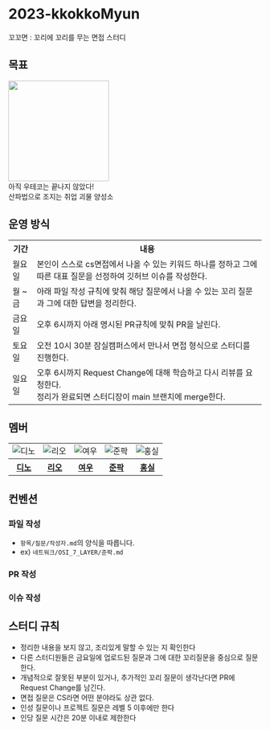 # 2023-kkokkoMyun
꼬꼬면 : 꼬리에 꼬리를 무는 면접 스터디

## 목표
<img src="https://mblogthumb-phinf.pstatic.net/20140318_232/yean5rang_1395112096981qurV2_JPEG/%C0%CC%C1%A6%BA%CE%C5%CD_%C1%A4%B8%BB_%B0%F8%BA%CE%BB%D3%C0%CC%BE%DF.jpg?type=w2" width=200px>
<br> 아직 우테코는 끝나지 않았다!
<br> 산파법으로 조지는 취업 괴물 양성소


## 운영 방식

<table>
    <tr>
        <th>기간</th>
        <th>내용</th>
    </tr>
    <tr>
        <td>월요일</td>
        <td>본인이 스스로 cs면접에서 나올 수 있는 키워드 하나를 정하고 그에 따른 대표 질문을 선정하여 깃허브 이슈를 작성한다.</td>
    </tr>
    <tr>
        <td>월 ~ 금</td>
        <td>아래 파일 작성 규칙에 맞춰 해당 질문에서 나올 수 있는 꼬리 질문과 그에 대한 답변을 정리한다.</td>
    </tr>
    <tr>
        <td>금요일</td>
        <td>오후 6시까지 아래 명시된 PR규칙에 맞춰 PR을 날린다.</td>
    </tr>
    <tr>
        <td>토요일</td>
        <td>오전 10시 30분 잠실캠퍼스에서 만나서 면접 형식으로 스터디를 진행한다.</td>
    </tr>
    <tr>
        <td>일요일</td>
        <td>
            오후 6시까지 Request Change에 대해 학습하고 다시 리뷰를 요청한다. <br>
            정리가 완료되면 스터디장이 main 브랜치에 merge한다.
        </td>
    </tr>
</table>


## 멤버
<table>
    <tr>
        <td><img src="https://avatars.githubusercontent.com/u/77482065?v=4" alt="디노"></td>
        <td><img src="https://avatars.githubusercontent.com/u/89302528?v=4" alt="리오"></td>
        <td><img src="https://avatars.githubusercontent.com/u/95093193?v=4" alt="여우"></td>
        <td><img src="https://avatars.githubusercontent.com/u/112045553?v=4" alt="준팍"></td>
        <td><img src="https://avatars.githubusercontent.com/u/32128848?v=4" alt="홍실"></td>
    </tr>
    <tr>
        <th><a href="https://github.com/jjongwa">디노</a></th>
        <th><a href="https://github.com/Jaeyoung22">리오</a></th>
        <th><a href="https://github.com/BackFoxx">여우</a></th>
        <th><a href="https://github.com/junpakPark">준팍</a></th>
        <th><a href="https://github.com/hong-sile">홍실</a></th>
    </tr>
</table>


## 컨벤션
### 파일 작성
- `항목/질문/작성자.md`의 양식을 따릅니다.
- ex) `네트워크/OSI_7_LAYER/준팍.md`
### PR 작성
### 이슈 작성

## 스터디 규칙
- 정리한 내용을 보지 않고, 조리있게 말할 수 있는 지 확인한다
- 다른 스터디원들은 금요일에 업로드된 질문과 그에 대한 꼬리질문을 중심으로 질문한다.
- 개념적으로 잘못된 부분이 있거나, 추가적인 꼬리 질문이 생각난다면 PR에 Request Change를 남긴다.
- 면접 질문은 CS라면 어떤 분야라도 상관 없다.
- 인성 질문이나 프로젝트 질문은  레벨 5 이후에만 한다
- 인당 질문 시간은 20분 이내로 제한한다
